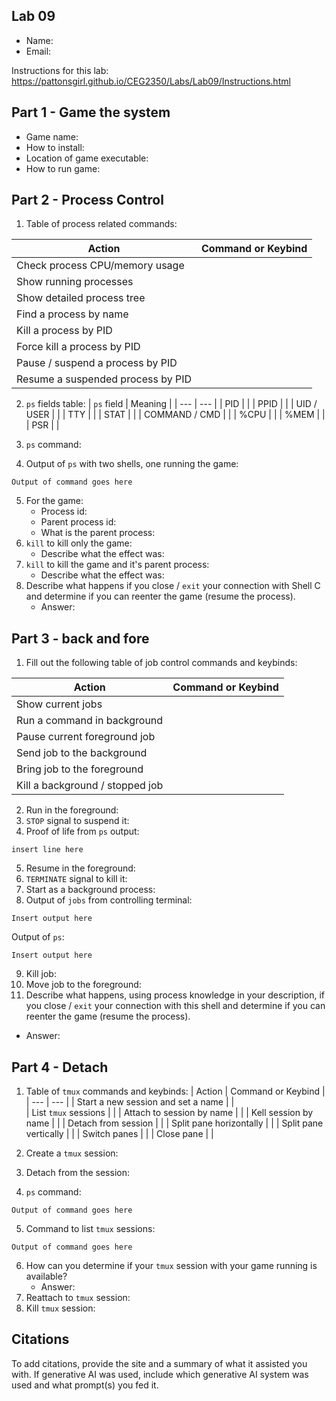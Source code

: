 ## Lab 09

- Name:
- Email:

Instructions for this lab: https://pattonsgirl.github.io/CEG2350/Labs/Lab09/Instructions.html

## Part 1 - Game the system

- Game name: 
- How to install:
- Location of game executable:
- How to run game:

## Part 2 - Process Control

1. Table of process related commands:

|  Action   |  Command or Keybind   |  
| ---       | --- | 
| Check process CPU/memory usage |     |
| Show running processes         |     |
| Show detailed process tree     |     |
| Find a process by name         |     |
| Kill a process by PID          |     |
| Force kill a process by PID    |     |
| Pause / suspend a process by PID  |     |
| Resume a suspended process by PID |     |

2. `ps` fields table:
| `ps` field | Meaning |
| ---        | ---     |
| PID        |         |
| PPID       |         |
| UID / USER |         |
| TTY        |         |
| STAT       |         |
| COMMAND / CMD |         |
| %CPU       |         |
| %MEM       |         |
| PSR        |         |

3. `ps` command:
4. Output of `ps` with two shells, one running the game:
```
Output of command goes here
```
5. For the game:
   - Process id: 
   - Parent process id: 
   - What is the parent process: 
6. `kill` to kill only the game:
   - Describe what the effect was: 
7. `kill` to kill the game and it's parent process: 
   - Describe what the effect was:
8. Describe what happens if you close / `exit` your connection with Shell C and determine if you can reenter the game (resume the process).
   - Answer: 

## Part 3 - back and fore

1. Fill out the following table of job control commands and keybinds:

|  Action   |  Command or Keybind   |  
| ---       | --- | 
| Show current jobs               |     |
| Run a command in background     |     |
| Pause current foreground job    |     |
| Send job to the background      |     |
| Bring job to the foreground     |     |
| Kill a background / stopped job |     |

2. Run in the foreground: 
3. `STOP` signal to suspend it: 
4. Proof of life from `ps` output:
```
insert line here
```
5. Resume in the foreground:
6. `TERMINATE` signal to kill it: 
7. Start as a background process: 
8. Output of `jobs` from controlling terminal:
```
Insert output here
```
Output of `ps`:
```
Insert output here
```
9. Kill job:
10. Move job to the foreground: 
11. Describe what happens, using process knowledge in your description, if you close / `exit` your connection with this shell and determine if you can reenter the game (resume the process).
   - Answer: 

## Part 4 - Detach

1. Table of `tmux` commands and keybinds:
|  Action   |  Command or Keybind   |  
| ---       | --- | 
| Start a new session and set a name   |     |  
| List `tmux` sessions                 |     |
| Attach to session by name            |     |
| Kell session by name                 |     |
| Detach from session                  |     |
| Split pane horizontally              |     |
| Split pane vertically                |     |
| Switch panes                         |     |
| Close pane                           |     |

2. Create a `tmux` session:
3. Detach from the session:
4. `ps` command:
```
Output of command goes here
```
5. Command to list `tmux` sessions:
```
Output of command goes here
```
6. How can you determine if your `tmux` session with your game running is available?
   - Answer: 
7. Reattach to `tmux` session:
8. Kill `tmux` session: 

## Citations

To add citations, provide the site and a summary of what it assisted you with.  If generative AI was used, include which generative AI system was used and what prompt(s) you fed it.
